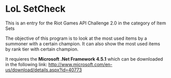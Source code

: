 # LoL SetCheck

This is an entry for the Riot Games API Challenge 2.0 in the category of Item Sets

The objective of this program is to look at the most used items by a summoner with a certain champion.
It can also show the most used items by rank tier with certain champion.

It requieres the <b>Microsoft .Net Framework 4.5.1</b> which can be downloaded in the following link: http://www.microsoft.com/en-us/download/details.aspx?id=40773
